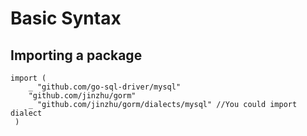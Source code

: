# Basic Syntax

## Importing a package

```
import (
    _ "github.com/go-sql-driver/mysql"
    "github.com/jinzhu/gorm"
    _ "github.com/jinzhu/gorm/dialects/mysql" //You could import dialect
 )
```